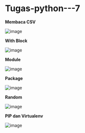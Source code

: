 # Tugas-python---7

**Membaca CSV**

![image](https://user-images.githubusercontent.com/93022913/141485084-d9e82a55-7553-4722-b27d-7fe3f30f8c28.png)

**With Block**

![image](https://user-images.githubusercontent.com/93022913/141485119-25a0a1b6-f3e5-4911-9194-dbff0ff45577.png)

**Module**

![image](https://user-images.githubusercontent.com/93022913/141485281-93ce2c7b-d5ac-40df-8cd1-91d0af817415.png)

**Package**

![image](https://user-images.githubusercontent.com/93022913/141485318-5838ad7a-34ef-4243-a96b-061a55325b6f.png)

**Random**

![image](https://user-images.githubusercontent.com/93022913/141485360-fb5e81ad-a763-4c0b-9faa-3d41099f8bba.png)

**PIP dan Virtualenv**

![image](https://user-images.githubusercontent.com/93022913/141485418-afca4591-3dda-455a-8d69-3a8eb4309cf3.png)
